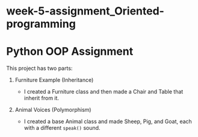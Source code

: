 # week-5-assignment_Oriented-programming

# Python OOP Assignment

This project has two parts:

1. Furniture Example (Inheritance) 
   - I created a Furniture class and then made a Chair and Table that inherit from it.

2. Animal Voices (Polymorphism)  
   - I created a base Animal class and made Sheep, Pig, and Goat, each with a different `speak()` sound.
